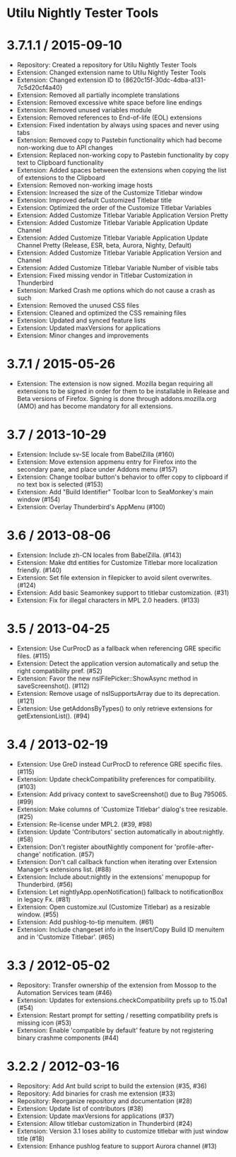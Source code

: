 # Utilu Nightly Tester Tools

3.7.1.1 / 2015-09-10
====================

  * Repository: Created a repository for Utilu Nightly Tester Tools
  * Extension: Changed extension name to Utilu Nightly Tester Tools
  * Extension: Changed extension ID to {8620c15f-30dc-4dba-a131-7c5d20cf4a40}
  * Extension: Removed all partially incomplete translations
  * Extension: Removed excessive white space before line endings
  * Extension: Removed unused variables module
  * Extension: Removed references to End-of-life (EOL) extensions
  * Extension: Fixed indentation by always using spaces and never using tabs
  * Extension: Removed copy to Pastebin functionality which had become non-working due to API changes
  * Extension: Replaced non-working copy to Pastebin functionality by copy text to Clipboard functionality
  * Extension: Added spaces between the extensions when copying the list of extensions to the Clipboard
  * Extension: Removed non-working image hosts
  * Extension: Increased the size of the Customize Titlebar window
  * Extension: Improved default Customized Titlebar title
  * Extension: Optimized the order of the Customize Titlebar Variables
  * Extension: Added Customize Titlebar Variable Application Version Pretty
  * Extension: Added Customize Titlebar Variable Application Update Channel
  * Extension: Added Customize Titlebar Variable Application Update Channel Pretty (Release, ESR, beta, Aurora, Nighty, Default)
  * Extension: Added Customize Titlebar Variable Application Version and Channel
  * Extension: Added Customize Titlebar Variable Number of visible tabs
  * Extension: Fixed missing vendor in Titlebar Customization in Thunderbird
  * Extension: Marked Crash me options which do not cause a crash as such
  * Extension: Removed the unused CSS files
  * Extension: Cleaned and optimized the CSS remaining files
  * Extension: Updated and synced feature lists
  * Extension: Updated maxVersions for applications
  * Extension: Minor changes and improvements

3.7.1 / 2015-05-26
====================

  * Extension: The extension is now signed. Mozilla began requiring all extensions to be signed in order for them to be installable in Release and Beta versions of Firefox. Signing is done through addons.mozilla.org (AMO) and has become mandatory for all extensions.

3.7 / 2013-10-29
====================

  * Extension: Include sv-SE locale from BabelZilla (#160)
  * Extension: Move extension appmenu entry for Firefox into the secondary pane, and place under Addons menu (#157)
  * Extension: Change toolbar button's behavior to offer copy to clipboard if no text box is selected (#153)
  * Extension: Add "Build Identifier" Toolbar Icon to SeaMonkey's main window (#154)
  * Extension: Overlay Thunderbird's AppMenu (#100)

3.6 / 2013-08-06
====================

  * Extension: Include zh-CN locales from BabelZilla. (#143)
  * Extension: Make dtd entities for Customize Titlebar more localization friendly. (#140)
  * Extension: Set file extension in filepicker to avoid silent overwrites. (#124)
  * Extension: Add basic Seamonkey support to titlebar customization. (#31)
  * Extension: Fix for illegal characters in MPL 2.0 headers. (#133)

3.5 / 2013-04-25
====================

  * Extension: Use CurProcD as a fallback when referencing GRE specific files. (#115)
  * Extension: Detect the application version automatically and setup the right compatibility pref. (#52)
  * Extension: Favor the new nsIFilePicker::ShowAsync method in saveScreenshot(). (#112)
  * Extension: Remove usage of nsISupportsArray due to its deprecation. (#121)
  * Extension: Use getAddonsByTypes() to only retrieve extensions for getExtensionList(). (#94)

3.4 / 2013-02-19
====================

  * Extension: Use GreD instead CurProcD to reference GRE specific files. (#115)
  * Extension: Update checkCompatibility preferences for compatibility. (#103)
  * Extension: Add privacy context to saveScreenshot() due to Bug 795065. (#99)
  * Extension: Make columns of 'Customize Titlebar' dialog's tree resizable. (#25)
  * Extension: Re-license under MPL2. (#39, #98)
  * Extension: Update 'Contributors' section automatically in about:nightly. (#58)
  * Extension: Don't register aboutNightly component for 'profile-after-change' notification. (#57)
  * Extension: Don't call callback function when iterating over Extension Manager's extensions list. (#88)
  * Extension: Include about:nightly in the extensions' menupopup for Thunderbird. (#56)
  * Extension: Let nightlyApp.openNotification() fallback to notificationBox in legacy Fx. (#81)
  * Extension: Open customize.xul (Customize Titlebar) as a resizable window. (#55)
  * Extension: Add pushlog-to-tip menuitem. (#61)
  * Extension: Include changeset info in the Insert/Copy Build ID menuitem and in 'Customize Titlebar'. (#65)

3.3 / 2012-05-02
====================

  * Repository: Transfer ownership of the extension from Mossop to the Automation Services team (#46)
  * Extension: Updates for extensions.checkCompatibility prefs up to 15.0a1 (#54)
  * Extension: Restart prompt for setting / resetting compatibility prefs is missing icon (#53)
  * Extension: Enable 'compatible by default' feature by not registering binary crashme components (#44)

3.2.2 / 2012-03-16
====================

  * Repository: Add Ant build script to build the extension (#35, #36)
  * Repository: Add binaries for crash me extension (#33)
  * Repository: Reorganize repository and documentation (#28)
  * Extension: Update list of contributors (#38)
  * Extension: Update maxVersions for applications (#37)
  * Extension: Allow titlebar customization in Thunderbird (#24)
  * Extension: Version 3.1 loses ability to customize titlebar with just window title (#18)
  * Extension: Enhance pushlog feature to support Aurora channel (#13)
